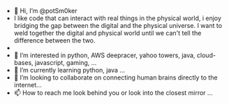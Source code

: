 - 👋 Hi, I’m @potSm0ker
- I like code that can interact with real things in the physical world, i enjoy bridging the gap between the digital and the physical universe. I want to weld together the digital and physical world until we can't tell the difference between the two.
- 
- 👀 I’m interested in python, AWS deepracer, yahoo towers, java, cloud-bases, javascript, gaming,  ...
- 🌱 I’m currently learning python, java ...
- 💞️ I’m looking to collaborate on connecting human brains directly to the internet...
- 📫 How to reach me look behind you or look into the closest mirror ...

<!---
potSm0ker/potSm0ker is a ✨ special ✨ repository because its `README.md` (this file) appears on your GitHub profile.
You can click the Preview link to take a look at your changes.
--->
